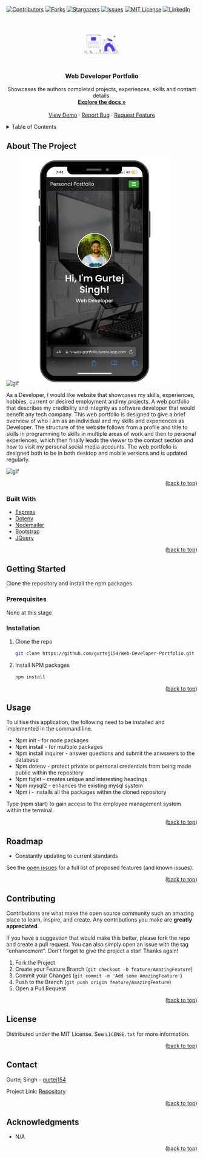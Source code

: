 <div id="top"></div>
<!--
*** Thanks for checking out the Best-README-Template. If you have a suggestion
*** that would make this better, please fork the repo and create a pull request
*** or simply open an issue with the tag "enhancement".
*** Don't forget to give the project a star!
*** Thanks again! Now go create something AMAZING! :D
-->

<!-- PROJECT SHIELDS -->
<!--
*** I'm using markdown "reference style" links for readability.
*** Reference links are enclosed in brackets [ ] instead of parentheses ( ).
*** See the bottom of this document for the declaration of the reference variables
*** for contributors-url, forks-url, etc. This is an optional, concise syntax you may use.
*** https://www.markdownguide.org/basic-syntax/#reference-style-links
-->

[![Contributors][contributors-shield]][contributors-url]
[![Forks][forks-shield]][forks-url]
[![Stargazers][stars-shield]][stars-url]
[![Issues][issues-shield]][issues-url]
[![MIT License][license-shield]][license-url]
[![LinkedIn][linkedin-shield]][linkedin-url]

<!-- PROJECT LOGO -->
<br />
<div align="center">
  <a href="https://github.com/gurtej154/Web-Developer-Portfolio">
    <img src="/assets/README-Logo.gif" alt="Logo" width="100" height="100">
  </a>

<h3 align="center">Web Developer Portfolio</h3>

  <p align="center">
    Showcases the authors completed projects, experiences, skills and contact details.
    <br />
    <a href="https://github.com/gurtej154/Web-Developer-Portfolio"><strong>Explore the docs »</strong></a>
    <br />
    <br />
    <a href="https://gurtej-singh-web-portfolio.herokuapp.com/">View Demo</a>
    ·
    <a href="https://github.com/gurtej154/Web-Developer-Portfolio/issues">Report Bug</a>
    ·
    <a href="https://github.com/gurtej154/Web-Developer-Portfolio/issues">Request Feature</a>
  </p>
</div>

<!-- TABLE OF CONTENTS -->
<details>
  <summary>Table of Contents</summary>
  <ol>
    <li>
      <a href="#about-the-project">About The Project</a>
      <ul>
        <li><a href="#built-with">Built With</a></li>
      </ul>
    </li>
    <li>
      <a href="#getting-started">Getting Started</a>
      <ul>
        <li><a href="#prerequisites">Prerequisites</a></li>
        <li><a href="#installation">Installation</a></li>
      </ul>
    </li>
    <li><a href="#usage">Usage</a></li>
    <li><a href="#roadmap">Roadmap</a></li>
    <li><a href="#contributing">Contributing</a></li>
    <li><a href="#license">License</a></li>
    <li><a href="#contact">Contact</a></li>
    <li><a href="#acknowledgments">Acknowledgments</a></li>
  </ol>
</details>

<!-- ABOUT THE PROJECT -->

## About The Project

![gif](/assets/Iphone-mode.gif)![image](/assets/Iphone-mode.png)

As a Developer, I would like website that showcases my skills, experiences, hobbies, current or desired employment and my projects. A web portfolio that describes my credibility and integrity as software developer that would benefit any tech company.
This web portfolio is designed to give a brief overview of who I am as an individual and my skills and experiences as Developer. The structure of the website follows from a profile and title to skills in programming to skills in multiple areas of work and then to personal experiences, which then finally leads the viewer to the contact section and how to visit my personal social media accounts.
The web portfolio is designed both to be in both desktop and mobile versions and is updated regularly.

![gif](/assets/Laptop-mode.gif)

<p align="right">(<a href="#top">back to top</a>)</p>

### Built With

- [Express](https://expressjs.com/)
- [Dotenv](https://www.npmjs.com/package/dotenv)
- [Nodemailer](https://nodemailer.com/about/)
- [Bootstrap](https://getbootstrap.com)
- [JQuery](https://jquery.com)

<p align="right">(<a href="#top">back to top</a>)</p>

<!-- GETTING STARTED -->

## Getting Started

Clone the repository and install the npm packages

### Prerequisites

None at this stage

### Installation

1. Clone the repo

   ```sh
   git clone https://github.com/gurtej154/Web-Developer-Portfolio.git

   ```

2. Install NPM packages
   ```sh
   npm install
   ```

<p align="right">(<a href="#top">back to top</a>)</p>

<!-- USAGE EXAMPLES -->

## Usage

To ulitise this application, the following need to be installed and implemented in the command line.

- Npm init - for node packages
- Npm install - for multiple packages
- Npm install inquirer - answer questions and submit the anwswers to the database
- Npm dotenv - protect private or personal credentials from being made public within the repository
- Npm figlet - creates unique and interesting headings
- Npm mysql2 - enhances the existing mysql system
- Npm i - installs all the packages within the cloned repository

Type (npm start) to gain access to the employee management system within the terminal.

<p align="right">(<a href="#top">back to top</a>)</p>

<!-- ROADMAP -->

## Roadmap

- Constantly updating to current standards

See the [open issues](https://github.com/gurtej154/Web-Developer-Portfolio/issues) for a full list of proposed features (and known issues).

<p align="right">(<a href="#top">back to top</a>)</p>

<!-- CONTRIBUTING -->

## Contributing

Contributions are what make the open source community such an amazing place to learn, inspire, and create. Any contributions you make are **greatly appreciated**.

If you have a suggestion that would make this better, please fork the repo and create a pull request. You can also simply open an issue with the tag "enhancement".
Don't forget to give the project a star! Thanks again!

1. Fork the Project
2. Create your Feature Branch (`git checkout -b feature/AmazingFeature`)
3. Commit your Changes (`git commit -m 'Add some AmazingFeature'`)
4. Push to the Branch (`git push origin feature/AmazingFeature`)
5. Open a Pull Request

<p align="right">(<a href="#top">back to top</a>)</p>

<!-- LICENSE -->

## License

Distributed under the MIT License. See `LICENSE.txt` for more information.

<p align="right">(<a href="#top">back to top</a>)</p>

<!-- CONTACT -->

## Contact

Gurtej Singh - [gurtej154](gurtej154@gmail.com)

Project Link: [Repository](https://github.com/gurtej154/Web-Developer-Portfolio)

<p align="right">(<a href="#top">back to top</a>)</p>

<!-- ACKNOWLEDGMENTS -->

## Acknowledgments

- N/A

<p align="right">(<a href="#top">back to top</a>)</p>

<!-- MARKDOWN LINKS & IMAGES -->
<!-- https://www.markdownguide.org/basic-syntax/#reference-style-links -->

[contributors-shield]: https://img.shields.io/github/contributors/gurtej154/Web-Developer-Portfolio.svg?style=for-the-badge
[contributors-url]: https://github.com/gurtej154/Web-Developer-Portfolio/graphs/contributors
[forks-shield]: https://img.shields.io/github/forks/gurtej154/Web-Developer-Portfolio.svg?style=for-the-badge
[forks-url]: https://github.com/gurtej154/Web-Developer-Portfolio/network/members
[stars-shield]: https://img.shields.io/github/stars/gurtej154/Web-Developer-Portfolio.svg?style=for-the-badge
[stars-url]: https://github.com/gurtej154/Web-Developer-Portfolio/stargazers
[issues-shield]: https://img.shields.io/github/issues/gurtej154/Web-Developer-Portfolio.svg?style=for-the-badge
[issues-url]: https://github.com/gurtej154/Web-Developer-Portfolio/issues
[license-shield]: https://img.shields.io/github/license/gurtej154/Web-Developer-Portfolio.svg?style=for-the-badge
[license-url]: https://github.com/gurtej154/Web-Developer-Portfolio/blob/master/LICENSE.txt
[linkedin-shield]: https://img.shields.io/badge/-LinkedIn-black.svg?style=for-the-badge&logo=linkedin&colorB=555
[linkedin-url]: https://www.linkedin.com/in/gurtej-singh-336621224/
[product-screenshot]: images/screenshot.png

